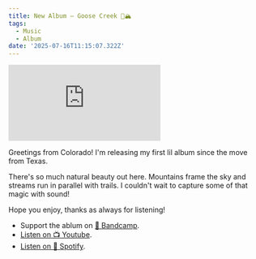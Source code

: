 ```yaml
---
title: New Album – Goose Creek 🦆🏔️
tags:
  - Music
  - Album
date: '2025-07-16T11:15:07.322Z'
---
```


<iframe src="https://www.youtube-nocookie.com/embed/dM4YnRV8cWo?modestbranding=1&showinfo=0&rel=0" title="YouTube video player" frameborder="0" allow="accelerometer; autoplay; encrypted-media; gyroscope; picture-in-picture;" allowfullscreen className="youtube_video"></iframe>

Greetings from Colorado! I'm releasing my first lil album since the move from Texas.

There's so much natural beauty out here. Mountains frame the sky and streams run in parallel with trails. I couldn't wait to capture some of that magic with sound!

Hope you enjoy, thanks as always for listening!

- Support the ablum on [🤘 Bandcamp](https://letsgochris.bandcamp.com/album/goose-creek).
- [Listen on 📺 Youtube](https://youtu.be/dM4YnRV8cWo).
- [Listen on 🙉 Spotify](https://open.spotify.com/album/4iYnm9aYZ0BaFsCN9FzkWY).
